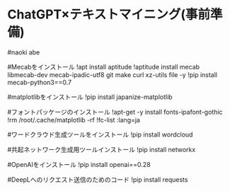 # ChatGPT×テキストマイニング(事前準備)
#naoki abe

#Mecabをインストール
!apt install aptitude
!aptitude install mecab libmecab-dev mecab-ipadic-utf8 git make curl xz-utils file -y
!pip install mecab-python3==0.7

#matplotlibをインストール
!pip install japanize-matplotlib

#フォントパッケージのインストール
!apt-get -y install fonts-ipafont-gothic
!rm /root/.cache/matplotlib -rf
!fc-list :lang=ja

#ワードクラウド生成ツールをインストール
!pip install wordcloud

#共起ネットワーク生成用ツールインストール
!pip install networkx

#OpenAIをインストール
!pip install openai==0.28

#DeepLへのリクエスト送信のためのコード
!pip install requests
